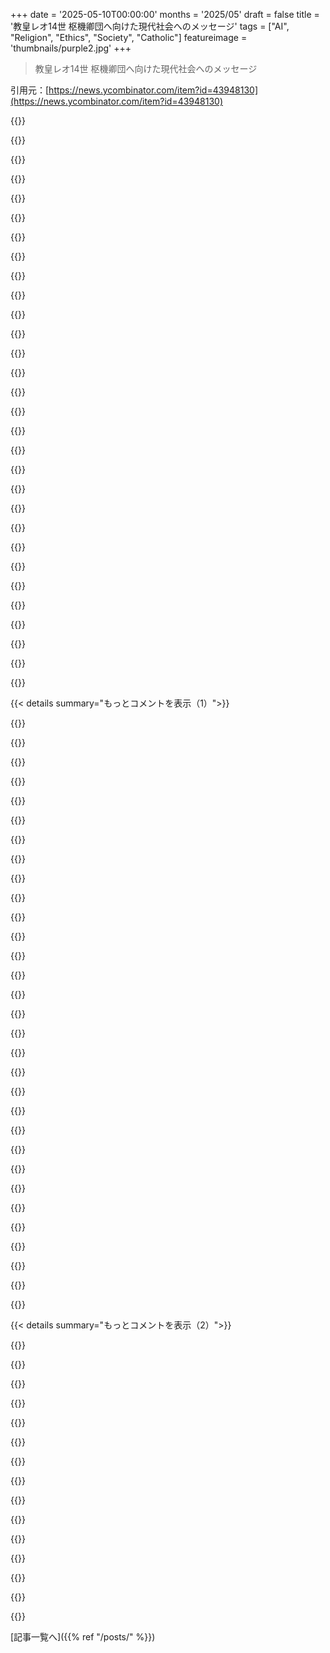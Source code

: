 +++
date = '2025-05-10T00:00:00'
months = '2025/05'
draft = false
title = '教皇レオ14世 枢機卿団へ向けた現代社会へのメッセージ'
tags = ["AI", "Religion", "Ethics", "Society", "Catholic"]
featureimage = 'thumbnails/purple2.jpg'
+++

> 教皇レオ14世 枢機卿団へ向けた現代社会へのメッセージ

引用元：[https://news.ycombinator.com/item?id=43948130](https://news.ycombinator.com/item?id=43948130)




{{<matomeQuote body="関連する引用だよ＞<br>今日、教会は人類の尊厳、正義、労働の擁護に新たな課題を突きつけるもう一つの産業革命と人工知能分野の発展に対応して、社会教説の宝庫を全ての人に提供します。<br>俺は教皇がAIを本質的に悪いものだと言ってるんじゃなくて、富や権力を持つ人々によって人間の尊厳を侵害する形で悪用される可能性がある（どんなツールもそうだけど）って言ってるんだと思うな。<br>実際、前教皇Leo14世がRerum Novarumで警告したのは、技術進歩による意図的な権力乱用だけじゃなくて、産業をそれ自体が良いものとして扱うことによる、人々の利益への奉仕としてではなくて、意図しない悪影響だったんだ。<br>この社会教説が経済システムにどう影響したか興味があるなら、Hilaire BellocとG.K. Chestertonが広めたdistributismって概念を調べてみて。" userName="jawns" createdAt="2025/05/10 22:22:48" color="#45d325">}}




{{<matomeQuote body="教皇の発言にはいくつか微妙な点が詰め込まれてると思うんだ。<br>まず：多くのカトリックの道徳は、人間が神によって特別に「神の似姿」として作られたっていう前提から来てる。これが全創造物の中で人間固有の尊厳を与えてるんだね。だから教会は、人間の「特別さ」を減らすもの全てにすごく敏感なんだ。だってそれが、人々が互いを尊重して扱う理由を損なうと恐れてるから。地動説（人間は宇宙の中心じゃない）や進化論（人間は特別に創造されてない）に最初は反対した理由の一部もこれだよ。圧倒的な証拠が出てきてから受け入れたけどね。教皇はAIがこの「人間の尊厳への挑戦」っていうカテゴリーに入るって心配してる。人間の認知能力がユニークじゃないって感覚を与えるからだ。<br>次に：カトリックの魂に関する神学の多くは、いわゆる「神の隙間」的な推論に動かされてると思う。実際、Thomas Aquinasの魂に関する記述を現代の生物学的理解で見てみると、彼の「魂」の概念が、確固たる物理学や化学なしに代謝を理解しようとした試みだって痛いほどよくわかる。もちろん今日では誰も魂が生物の「運動」を司ってるなんて言わないけど、ごく最近まで、宗教家が魂の存在を正当化できる最後の未説明の行動領域は知性だった。AIは、この最後の砦への直接的な攻撃だよ。なぜなら、魂の「知的」な出力の多くが、少なくとも原理的には自然主義的な説明を持つことができるという具体的な証拠だから。（AI以前にも知性が完全に自然主義的である証拠はたくさんあったけど、「ほら、自然なものがあなたが自然なものにはできないと言ってたことをやってる」っていう否定できない種類の証拠じゃなかった）。" userName="bloaf" createdAt="2025/05/11 00:08:03" color="#ff5733">}}




{{<matomeQuote body="俺は物心ついた頃から無神論者だよ。人間のユニークさとか魂の概念とか信じてない。でも、今のAIを「考えてる」とか「知性がある」とか言う人がいるとイラつくんだ。<br>LLMsは考えてない。単に単語予測の精度に、可哀想な人間の脳が騙されてるだけだ。いつか考えるAIを発明する日は来るかもしれないけど、LLMsはそれじゃない。" userName="nopelynopington" createdAt="2025/05/11 07:11:20" color="">}}




{{<matomeQuote body="＞カトリックの魂に関する神学の多くは、いわゆる「神の隙間」的な推論に動かされてると思う。<br>この結論にどうやってたどり着いたのか、詳しく教えてもらえる？「神の隙間」的な説明を拒否して、科学は我々が知らない領域で神を持ち出す根拠ではなく、神についてもっと学ぶのに役立つという考えを援用した教皇は何人もいるよ。" userName="bumby" createdAt="2025/05/11 01:17:21" color="">}}




{{<matomeQuote body="説明したよ、そのまさに投稿で。<br>Aquinasを読んで、古代の魂の概念全体が古代の活力論の概念と結びついてるって気づいたんだ。活力論の中では、生命物質が非生命物質とどう違うかを説明するために何かが必要で、その何かが魂の存在なんだ！ほら、哲学と神の啓示をいくつか積み重ねれば、キリスト教の不死の魂にたどり着くわけ。<br>この場合、「神の隙間」はカトリックの神様自身を指してるんじゃなくて、具体的に魂の概念を指してるんだよ。" userName="bloaf" createdAt="2025/05/11 01:35:23" color="">}}




{{<matomeQuote body="現代物理学と生物学は、古典的なAristotelian-Thomisticな魂の概念とは実際には矛盾しないよ。体の働きをさらに詳しく説明してるだけだ。<br>知性の非物質性もそこに含まれる。Aquinasなら、普遍的な概念を理解できるのは知性だけで、それはそれ自体非物質だと言うだろうね。これはAIの能力とは質的な、量的な違いじゃないんだ。ここで「うさんくさい」のは、むしろ還元論者の方だよ。" userName="EventH-" createdAt="2025/05/11 00:43:46" color="">}}




{{<matomeQuote body="人間に魂がないっていう考えは恐ろしいな。実質的に、俺たちみんなただのp-zombiesになっちゃう。有機的な機械として完全に機能するけど、真に意識的な経験は全くない、みたいな。" userName="deadbabe" createdAt="2025/05/11 00:15:34" color="">}}




{{<matomeQuote body="産業革命と比較するのはかなり直接的だね。産業革命は最終的に平均的な人間の生活の質を大きく前進させた…最終的にはね。利益が平等に分配されるまでには時間がかかったんだ。最初は、多くの人にとって大きな後退で、苦痛がすごく増えた。技術的進歩が（ほぼ）みんなのために働くようになるには、社会的な進歩が必要だったんだ。<br>AIの進歩も最終的に多くの人の生活の質を改善するかもしれないけど、少数の人が巨額の利益を得る一方で、多くの人が生活の質を低下させる段階を経るかもしれない。社会的な側面から問題に先手を打つことで、短期的な苦痛を減らせる可能性があるね。" userName="beloch" createdAt="2025/05/11 01:51:40" color="#ff5c5c">}}




{{<matomeQuote body="Thomisticな魂の、消化のような物理性や超自然性について不可知論的な、薄められたバージョンがあることは否定しないよ。でもAquinas自身はかなりはっきりさせてる：<br>＞魂の働きの中で最も低いものは、身体的な器官によって、そして身体的な質によって行われるものである。それでもこれは身体的性質の働きを超越している。なぜなら、物体の運動は外部の原理によって引き起こされるのに対し、これらの働きは内部の原理から生じるからである。これは魂の全ての働きに共通することである。なぜなら、全ての生物は何らかの方法で自身を動かすからである。そのようなものが「植物的魂」の働きである。なぜなら、消化とその後のことは、熱の作用によって道具的に引き起こされるからである、と哲学者（De Anima ii, 4）は言っている。<br>つまり：消化みたいなことを「自然に」説明することはできない。なぜなら、生命体には存在しない「外部の原理」が必要になるからだ。代わりに、彼らは「自身を動かす」ために超自然的な説明、つまり魂が必要なんだと。<br>実際、Aquinasは以下のものを可能性のある反論として挙げ、それを反論してる：<br>＞反論1：植物的魂の部分、すなわち栄養摂取、増殖、生殖が適切に記述されていないように思われる—これらは「自然的な力」と呼ばれているからである。しかし、魂の力は自然的な力を超えている。したがって、上記の力を魂の力として分類すべきではない。<br>＞これに対して、哲学者（De Anima ii, 2,4）は、この魂の働きは「生殖、食物の使用」であり（cf. De Anima iii, 9）、「成長」であると言っている。<br>俺の解釈は間違ってないと思うよ。" userName="bloaf" createdAt="2025/05/11 01:04:07" color="#785bff">}}




{{<matomeQuote body="LLMは考えてないよ。言葉には色々な意味があるじゃん。例えばFeetは足だったり長さの単位だったり。LLMは前のシステムより賢くデータを処理してるけどね。”Thinking”って言葉は そのプロセスにとってすっごく便利な言葉だと思うんだ。意識とか知性があるって意味じゃなくてもさ。”Learning”とか”Training”も同じ。別に本当に学んでるわけでも訓練されてるわけでもないけど似たようなプロセスを伝える便利な略語だよ。言葉の定義にこだわる人たちは特定の使い道を禁止するだけじゃなくて便利な代替語を見つけようとするけどここでは見当たらないな。" userName="protocolture" createdAt="2025/05/11 07:58:44" color="">}}




{{<matomeQuote body="＞ 教会は人間の”specialness”が損なわれるのをすごく気にしてるって？違うよ 人間の魂は動物と創造され方が違うから特性も違うって主張してるだけ。地球が丸いって守るのと同じくらい熱心にね<br>＞ お互いを尊重する理由が損なわれるのを恐れてるから？<br>カトリック教会がそんなに同じ考えだとは思わなかったな<br>＞ 反進化論 人間は特別に創造されてない<br>教会がこれを教えてないことくらい知ってるだろ<br>＞ 多くのカトリック神学の魂に関する部分は”god-of-the-gaps”的な推論によって動かされてる<br>Thomas Aquinasは何百人もいる有名なカトリック神学者の一人に過ぎないのに彼だけ取り上げるのはおかしいよ。聖書にAquinasは”infallible”間違えないなんて書いてあるか 変なstrawmanだな" userName="90s_dev" createdAt="2025/05/11 01:38:57" color="#ff5c5c">}}




{{<matomeQuote body="”魂”って言葉はAquinasやAristotleが使ってたのと現代人 Descartes以降 が使ってるのとじゃ全然意味が違うんだよ。これがものすごい混乱の原因になってるんだ。Edward Feserの”Aquinas”って本が理解するための良いスタートになるよ。" userName="geye1234" createdAt="2025/05/11 01:57:53" color="#ff33a1">}}




{{<matomeQuote body="だからあんたがAquinasの推論を否定する理由は 彼がAristotleという異教徒を基礎にしてるからだってわけ？AquinasはAristotleを間違えないなんて言ってないしAristotleをそのままの基礎としてるわけでもない点をなんで言わないんだよ。彼はカトリックを出発点にしててそれは元々哲学的なものじゃない。ただAristotleを使ってそれを説明しようとしただけだろ？" userName="90s_dev" createdAt="2025/05/11 01:43:05" color="">}}




{{<matomeQuote body="＞ Initially it was a big step down<br>これ本当にそうなのかな？農業封建社会って今の私たちが夢見てるような農業のイメージよりずっとずっと酷いよ。今でも工場があるなら農業よりそっちを選ぶ人がほとんどだよ。中国でもアフリカでもどこでもね。暗くて石炭くさい都市が最悪の場所だってイメージがあるけど実際はそれでも他の選択肢よりマシだったんだよ。" userName="zpeti" createdAt="2025/05/11 01:59:17" color="#38d3d3">}}




{{<matomeQuote body="確かにね。でも意識自体は人間だけってわけじゃないみたいだよ。他の哺乳類だって私たちと同じくらい qualia を経験してるように見えるし少なくとも一部の鳥類も意識があるみたいに怪しい行動をするんだ。" userName="amanaplanacanal" createdAt="2025/05/11 10:06:11" color="">}}




{{<matomeQuote body="俺には違いがないように聞こえるな。<br>AquinasはSummaの中で魂について事実の断定をいくつかしてる。特に魂が他の方法では説明できない現象を説明する ”is the principle of” 原理である って主張してるんだ。<br>どうやってそこにたどり着いたかは関係ないよ。ネットで誰かと議論してたのかカトリックをAristotleで説明しようとしてたのかただLLMが羊皮紙にインクをランダムに置いてたのか どうでもいい。<br>要は説明できない現象をたくさん説明する超自然的なものを作り出すって行為はまさに俺が言った”god-of-the-gaps”的な推論そのものなんだ。" userName="bloaf" createdAt="2025/05/11 02:32:06" color="">}}




{{<matomeQuote body="俺はEd Feserについてはかなり詳しいよ。彼の文章はよく読んでる。確かにAquinasは魂を現代の科学者が”dark matter”を使うのと同じように使ってるね。彼の問題は生命論だった。活力論を放棄したなら魂の概念も変わるはずだけど歴史には明確な区切りがないんだ。教会の教えはAquinasの概念を放棄せず主張の場baileyから要塞motteに撤退しただけだよ。公式のカトリックの魂に関する教えのほとんどはAquinasの言葉に満ちてる。それはAquinasの具体的な主張を少し一般化したバージョンなんだ。" userName="bloaf" createdAt="2025/05/11 02:11:45" color="#45d325">}}




{{<matomeQuote body="Chestertonを知らない人のために言うけど彼は君たちがこれまで読むであろう最も洞察力があって最も面白い作家の一人だよ。" userName="turing_complete" createdAt="2025/05/10 23:37:24" color="">}}




{{<matomeQuote body="＞ 「地動説に最初から反対してた」ってのは間違いだよ．教会は最初 heliocentrism 大丈夫だったし，Copernicus も奨励して資金も出してたんだ．Galileo が証明されたって主張して揉めたんだ．人間が宇宙の中心にいないってのは，今の良いイメージと違って，当時は地球の底で悪いことと思われてたんだ．evolution も教会は反対してないよ．cardinal Newman とか歓迎してたし．詳しいことは https://inters.org/Newman-Scarborough-Darwin-Evolution を見てみて．" userName="graemep" createdAt="2025/05/11 09:26:27" color="#ff5733">}}




{{<matomeQuote body="人間が AI を作るって，神が新しい知性を作ろうとするみたいに，人間がほんとに神のイメージに作られた証拠になる，もっとすごいユニークな行動なんじゃない？ 教皇は拡大する不平等とか，AI が労働者の立場を悪くしたり，人がもっと知的になろうとする動機を損ねたりする社会問題を心配してるみたいだね．" userName="thatcat" createdAt="2025/05/11 02:58:34" color="">}}




{{<matomeQuote body="＞ 「超自然的なものを発明したって事実」って話だけど，俺の主張はそこだよ．Aquinas の目的は，Aristotle を出発点として，既存の Catholic theology を説明するだけだったんだ．彼は何も発明してないよ． Catholic Church が何か説明するために soul を発明した，って言うなら，俺はそれを Christianity そのものにまで遡るよ．それで君が納得すれば，最初の議論は終わりだね．" userName="90s_dev" createdAt="2025/05/11 02:34:37" color="">}}




{{<matomeQuote body="＞「Aquinas の言葉が Catholic の魂に関する公式教義に浸透してる」って話<br>あの文書が見つかればいいんだけど，2年くらい前に the Vatican が公式文書を出しててさ， Rome は都合がいいから Thomism とか特定の哲学を長いこと使ってきたけど，公式にしたわけじゃないって説明してたんだ．俺が Thomist の友達に「 Thomism は公式の Catholic doctrine じゃない」って言い続けてたのが証明されて，めっちゃ嬉しかったよ．" userName="90s_dev" createdAt="2025/05/11 02:41:12" color="">}}




{{<matomeQuote body="＞ LLMs は思考しない<br>スレッドでの返信だってわかるけど，元のポイント，人間の尊厳とか正義，労働の話に戻すとね， LLMs は「思考」する必要なんてないんだよ，話の要点は valid になるのにね． Chess engines は思考しないし自分が何してるかもわかってないけど，それでもチェスには毎回勝つじゃん．心配なのは，AI が人間の尊厳を終わらせちゃうことであって，「思考しすぎる」ことじゃないんだよ．" userName="Timwi" createdAt="2025/05/11 10:51:46" color="#ff33a1">}}




{{<matomeQuote body="https://www.thomasaquinas.edu/about/our-patron/popes-st-thom...<br>Metaphysics は神学に掃除機の部品みたいに交換可能なくっつけるものじゃないんだ． metaphysics を変えたら， theology も変わるんだよ． 例えば， Nominalism は直接 Protestantism に繋がったし， Hume と Kant は直接 theological modernism に繋がって（ personalism にも大きく影響した）．他にも色々ね．" userName="geye1234" createdAt="2025/05/11 11:17:44" color="">}}




{{<matomeQuote body="＞「AI が人間の尊厳への挑戦になるのは，人間の認知能力がユニークじゃないと感じさせるからだっていう教皇の懸念」について<br>この懸念も教会や教皇の考えに多少はあるかもだけど，彼が Industrial Revolution や Rerum Novarum に明確に比較して，それが人間の尊厳だけでなく正義と労働への脅威だって言ってることからわかるのは， AI が物質的な虐待の機会になったりそれを引き起こす力になったりすることこそが，間違いなく最大の懸念だってことだよ．" userName="dragonwriter" createdAt="2025/05/11 00:55:00" color="#38d3d3">}}




{{<matomeQuote body="でもさ，そしたら人間は神様として，AI に苦しみっていう概念を注入して，シリコンでできたエデンの園から追放しなきゃいけなくなるんじゃない？" userName="ithkuil" createdAt="2025/05/11 06:29:39" color="">}}




{{<matomeQuote body="この分野の専門家じゃないんだけど， Thomism が Christianity の哲学的基盤だって趣旨の回勅があったと思うんだ．彼の本も以前の回勅で認められてたと思うんだけど，何世紀にもわたって「公式」の回勅に一貫したシステムがあったかは分からないな．" userName="analog31" createdAt="2025/05/11 02:16:27" color="">}}




{{<matomeQuote body="歴史的に見るとさ、ルネサンス時代にさかのぼるけど、信仰とか教会抜きで理性だけで神にたどり着くなんて考え自体が異端だったんだよね。もちろんその後色々変わったけど、既存のカトリック神学から出発するのは重要だったと思うな。" userName="Den_VR" createdAt="2025/05/11 04:50:10" color="">}}




{{<matomeQuote body="提出されたタイトルの元は最後の文の近くにある一文だよ。その段落がこれね。<br>＞ この同じ道を続けるよう召命されたのを感じ、Leo XIV という名前を選んだ。これにはいくつかの理由があるけど、主に教皇 Leo XIII がその歴史的な Encyclical Rerum Novarum で最初の偉大な産業革命の文脈で社会問題に取り組んだからだ。現代において、教会は別の産業革命と人工知能分野の発展が人間の尊厳、正義、労働の擁護に新たな課題をもたらす中、社会教説の宝庫をすべての人々に提供している。<br>彼が参照してる Encyclical、Rerum Novarum はここ [0] にあるよ。あれは単なる一文じゃないから、もっと面白いよ。<br>[0] https://www.vatican.va/content/leo-xiii/en/encyclicals/docum..." userName="Jtsummers" createdAt="2025/05/10 22:22:42" color="#ff5c5c">}}




{{<matomeQuote body="この教皇が似たようなアプローチを取らないといいな。この Encyclical は、産業革命の課題に直面して、社会主義がいかに不自然かという点にほぼ露骨に焦点を当ててる（非キリスト教的とさえ言わないのは注目だね）。論調は、長年働いて小さな土地を得た貧しい父親のイメージに訴える感情論に頼ってるんだ。提案されてる解決策は、金持ちはもっと金持ちにならせて、公平にしてくれって頼むだけ。そこに教会の介入があるんだけど、それは都合の良い自然秩序の孤立した原則を守るためっていう、勝手な決めつけでしかない。" userName="cgio" createdAt="2025/05/10 22:57:49" color="">}}




{{< details summary="もっとコメントを表示（1）">}}

{{<matomeQuote body="＞ この Encyclical は、産業革命の課題に直面して、社会主義がいかに不自然かという点にほぼ露骨に焦点を当ててる<br>いや…そんなことないよ。基本的な構成はこうだ。<br>1. 産業資本主義下の現状に問題がある<br>2. 社会主義は間違った解決策だ。（これには多くの問題があるんだけど、社会主義が生産手段の私的所有、つまり労働者から切り離された非金融的な生産手段の所有に反対してるのを、一般的な個人の財産への反対だと誤解してる、よくある間違いも含まれてる。後者は一部の社会主義の特徴かもしれないけど、社会主義全体の一般的な特徴じゃない。）<br>3. Leo XIII が見たカトリックの解決策を提示する。<br>最初の部分は3段落。(1-3) 第二の部分は17段落。(4-20) 第三の部分は43段落。(21-63)<br>第二部が主な焦点だっていうのは単なる間違いだし、文書の大部分を占める解決策を「金持ちはもっと金持ちにならせて、公平にしてくれって頼むだけ、教会の介入付きで」と描写するのも完全に間違ってるよ。" userName="dragonwriter" createdAt="2025/05/11 01:38:29" color="#38d3d3">}}




{{<matomeQuote body="もっと公平で、見下すのをやめようと思ったんだ。僕の視点では問題のある第二部が主な焦点だけどね。でも第三部にもっと時間をかけたら、余計ひどくなったよ。貧しい人たちがお金を気にすべきでないとか、権利保護（これは以前からの成果）とかの一般論の後、行動への呼びかけ。所有権保護を強く主張し、強欲な時代だからこそ民衆を義務の範囲内に保つべきだって。さらにひどいのは、ストライキに言及してて、労働時間や賃金が原因であることが多いけど、これは公的な是正措置で防ぐべきだって。ストライキは産業や公共の利益に非常に有害で、暴力や無秩序につながるから、法律でトラブルの発生を forestall して prevent し、原因を取り除くべきだって言ってるんだ。つまり、今すぐ工業行動をやめさせて、将来は原因を取り除くようにってこと！<br>さらに読ませてくれてありがとう。急いで固めた意見に more gravitas を与えてくれたけど、意見は変わらなかった。Leo XIII を踏まえて名前を選んだ事実は promising じゃないけど、Leo XIV には新しい課題でこういうのが来ないことを願うよ。実は、Ἀπόδοτε τὰ τοῦ Καίσαρος τῷ Καίσαρι καὶ τὰ τοῦ Θεοῦ τῷ Θεῷ. みたいに正直な方がもっと respect できるね。" userName="cgio" createdAt="2025/05/11 02:29:00" color="#ff5733">}}




{{<matomeQuote body="“Socialism versus the family” [0]<br>[0] http://www.edwardfeser.com/unpublishedpapers/socialismvsthef..." userName="lo_zamoyski" createdAt="2025/05/11 02:49:12" color="">}}




{{<matomeQuote body="これは確かに元の文書に沿ってるし、 equally second class だね。 quantum nuclear family を支持してるみたいだけど、そこでは働く親が毎晩子供にキスしてパンをあげるために存在が収縮するみたいな考えや概念が、ユニバーサルインカムで“怠惰な”親が子供やコミュニティと時間を過ごすことから somehow 危険にさらされる理想ってことらしい。なんか皮肉っぽいね。" userName="cgio" createdAt="2025/05/11 03:09:01" color="">}}




{{<matomeQuote body="＞ 提案されてる解決策は、金持ちはもっと金持ちにならせて、公平にしてくれって頼むだけ...<br>それは正確じゃないよ。Leo XIII は明確に労働者の権利と利益を守るための国家の行動を求めてるんだ。Leo は公権力、つまり国家には「[権利の侵害を]防ぎ、損害を罰する」義務があるって言ってる (Rerum novarum 37)。そして貧しい人々は（金持ちと違い）より高い程度に国家に依存してるから、「政府によって特別に care され、保護されるべきだ」って言ってるんだ。さらに、労働者には「State によって保護されるべき interests」がある、精神的、肉体的な well-being だって言ってる (Rerum novarum 40)。労働者が仕事に応じた適切な休息時間を持つための制限も主張してるよ。<br>言うまでもなく、教皇 Leo XIII は金持ちが単に公平を“just ask”される世界なんて全く envision してない。彼は socializm への反論で適切な政府の行動に制限を設けてるけど、これを労働者の State による保護を全て rejection してると描写するのは完全に間違いだよ。Rerum Novarum を最近再読したけど、君の言うことは encyclical の内容を正確に描写してない reductive なものだよ。君や他の人にも、より full で accurate な understanding を得るために、 encyclical を (re)read することを encourage するよ。" userName="TheFreim" createdAt="2025/05/11 01:15:33" color="#ff5c5c">}}




{{<matomeQuote body="これはせいぜい humanistic な呼びかけを読んでるだけで、 spiritual な内容は全くないね。Nature への言及がなぜ本質的に law of the strongest の論拠になるのに、例えば for homosexuality には機能しないんだろうか不思議だよ。なぜ僕たちが nature より better でなければならないっていう議論が economics の文脈では適用できないんだろうか？ こういうことが立場に depth を与えるんだろうね。僕も彼自身と同じくらい reductionist だよ、彼が「socialists が君たちの houses を取りに来る」っていう straw man で論じる時ね。結局、誰が僕たちの houses に来たかは西側世界では皆が見てることだよ。agreeable じゃなくても substantial な立場にはもっと時間を割くね。 full disclosure だけど、僕は believer だよ。でも monasteries で socialist economic structures が実際に適用されたのを見た believer だ。これは僕が読んでる spiritual な立場じゃない、 Latin dressage で印象を与えるための second class な political manifesto だね。" userName="cgio" createdAt="2025/05/11 01:34:25" color="">}}




{{<matomeQuote body="＞ なぜ僕たちが nature より better でなければならないっていう議論が economics の文脈では適用できないんだろうか？<br>これはカトリック教会全体で extremely common なテーマなんだけど？？ 人々を経済的な地位に還元して、その過程で彼らの inherent human dignity を奪うから、教会が Socialism に反対する primary reasons の一つだよ。agree with it or not、教会が moral teachings を economic scenarios に適用しないと imply するのは absolutely ignorant だと思うね。" userName="kulahan" createdAt="2025/05/11 03:55:22" color="">}}




{{<matomeQuote body="これってさ、尊厳がなんか自然と財産、間接的には権力と結びついてるからなのかな？ 俺自身、道徳的な教えを経済的な場面に応用してる例を挙げるよ、例えば修道院の生活とか。もし自然な財産論が道徳的な教えだって言いたいなら、このモデルに単なる権力力学じゃなくて道徳が必要な理由が分からないな。他に例を挙げてくれない？そうすれば俺の無知が他のシナリオにも当てはまるか判断できるから。どんな経済システムだって、capitalismもsocialismも、人間を経済主体として扱ってると思うんだ。教会はcapitalismにも反対なの？もしそうなら、この回勅はそうは読めないんだけど。" userName="cgio" createdAt="2025/05/11 04:24:18" color="">}}




{{<matomeQuote body="教会自体が何兆ドルもの財産を持ってるから、力ずくで剥奪されるのを望まないってことだよ。" userName="arrosenberg" createdAt="2025/05/11 04:42:18" color="">}}




{{<matomeQuote body="教会がばらばらの銀行口座の集まりじゃなくて、”””何兆ドル”””も持ってると示すソース何かある？" userName="kulahan" createdAt="2025/05/11 07:46:48" color="">}}




{{<matomeQuote body="教会が価値のある多くの財産を持ってるって主張だろ、それは本当だよ。ただVaticanにいくらの値段をつけるかだけど。オーストラリアのCatholic Chuchの財産保有はだいたい300億ドル（AU）になるし、賃貸物件も含まれてる。世界的には、少なくとも5,000件の物件が最近の部分的なAdministration of the Patrimony of the Holy Seeの不動産保有レポートにリストアップされてる（Reutersとかの報道見て）。元コメントの”Trillions”は何兆ドルもの仮説的な価値だよ。。繰り返しになるけど、たくさんのcathedralsにどうやって現実的な価値をつけられるんだ。。それらは多かれ少なかれ文化遺産の”priceless”な遺物だよ。。まあNotre Dameの火災は、改修にどれくらい費用がかかるか、その作業のために寄付がどれくらい集まるかの目安にはなったけどね。" userName="defrost" createdAt="2025/05/11 08:00:43" color="#ff5733">}}




{{<matomeQuote body="俺が彼のコメントを誤解してたのは全くその通りだよ、ありがとう。<br>それでも、俺のより大きな点は、彼らが皆教皇に従ってるとしても、皆それぞれ独自の財政、問題、目標を持つ個別の集まりだってこと。例えば、教皇がある教会を売って別の教会を支援するなんて考えは、現実にはありえないんだ。" userName="kulahan" createdAt="2025/05/12 02:20:35" color="">}}




{{<matomeQuote body="少なくとも最近までは、様々な国の支部や中央組織のタコ足のような触手に対して、ほとんど実際の監視がないまま不透明に進められてきたんだよ。<br>Catholic Churchの財務透明性に対する本当の取り組みが始まってまだ十年くらいしか経ってないんだから。<br>Financial reform shows crafty political side of pope (2014) - https://www.bostonglobe.com/news/world/2014/02/25/financial-...<br>それが何だったか、あるいは新しいPopeのもとでまだ何であるかは、Cardinal George Pellの法廷での冒険で中断された可能性が高いね。<br>＞ The idea that the pope might sell one church to support another<br>俺が何年か前にCatholic Churchの不動産レポートを読んだ（ざっとだけど）感じだと、教会の不動産所有は、mueseums、schools、apratment complexes、Sydneyの素晴らしい眺めの数百万ドルの大きな歴史的住宅、商業用オフィスビルなどの、より大きな、はるかに大きな不動産ポートフォリオのほんの一部だよ。" userName="defrost" createdAt="2025/05/12 05:41:11" color="#38d3d3">}}




{{<matomeQuote body="俺は君が彼らのsocialism評価に同意するかどうか議論しに来たわけじゃないよ。俺が指摘してるのは、経済にあなたのより良い性質を適用しなければならないっていう考えに教会が重きを置いてない、と言うのが無知で間違ってるってこと。これを信じる理由は全くないよ。それは、あまりにも明らかに間違ってるから、変な嘘みたいに聞こえるんだ。<br>君にはこの考えの根拠があるの？それはあまりにも突飛だし、俺がChurchで今まで見てきた全てに反してるから、それがどこから来たのか分からないな。まるでChurchがabortionを支持してるって言うのと同じくらいだよ。" userName="kulahan" createdAt="2025/05/11 07:50:16" color="">}}




{{<matomeQuote body="どこが突飛なのか俺にはさっぱり分からないね。俺たちが議論してるこの文書の文脈では、それはまさにそうだよ。例えば、俺はparagraph 5を読んだけど、これがPopeによって書かれたのか、安っぽいAdam Smithの模倣者によって書かれたのか見分けるのに苦労するね。Adam Smithの方がこれより道徳的な感受性があったよ。<br>“5. It is surely undeniable that, when a man engages in remunerative labor, the impelling reason and motive of his work is to obtain property, and thereafter to hold it as his very own. If one man hires out to another his strength or skill, he does so for the purpose of receiving in return what is necessary for the satisfaction of his needs; he therefore expressly intends to acquire a right full and real, not only to the remuneration, but also to the disposal of such remuneration, just as he pleases. Thus, if he lives sparingly, saves money, and, for greater security, invests his savings in land, the land, in such case, is only his wages under another form; and, consequently, a working man’s little estate thus purchased should be as completely at his full disposal as are the wages he receives for his labor. But it is precisely in such power of disposal that ownership obtains, whether the property consist of land or chattels.8. The fact that God has given the earth for the use and enjoyment of the whole human race can in no way be a bar to the owning of private property. For God has granted the earth to mankind in general, not in the sense that all without distinction can deal with it as they like, but rather that no part of it was assigned to any one in particular, and that the limits of private possession have been left to be fixed by man’s own industry, and by the laws of individual races. Moreover, the earth, even though apportioned among private owners, ceases not thereby to minister to the needs of all, inasmuch as there is not one who does not sustain life from what the land produces. Those who do not possess the soil contribute their labor; hence, it may truly be said that all human subsistence is derived either from labor on one’s own land, or from some toil, some calling, which is paid for either in the produce of the land itself, or in that which is exchanged for what the land brings forth.”<br>俺は、君がこの文書に対する俺の批判を、教皇の一意見以上のものとして表現されているChurchの全体に対する批判だと混同してるんだと思うよ。" userName="cgio" createdAt="2025/05/11 08:12:31" color="#ff5c5c">}}




{{<matomeQuote body="この文章に出てくるword socialistは、君が思ってる意味とは違う可能性が高いってこと、覚えておいてね。古い文書だから、意味合いとしてはこっちの[1]の定義の方が近い可能性が非常に高いんだ。つまり、生産手段の全てが国家の手にある経済形態としてのsocialismであって、今のAmericanが使ってる、極端なcapitalismじゃないものは何でもかんでも指すような意味じゃないってこと。<br>1: https://archive.org/details/websters_202301/page/1094/mode/2..." userName="AnonymousPlanet" createdAt="2025/05/12 07:22:50" color="#ff33a1">}}




{{<matomeQuote body="いやいや、Rerum Novarumが書かれた頃の”socialism”は、”Sovietsがやったこと”みたいに狭く理解されてなかったよ。特に色々な種類のあるanarchist socialistsは、 adherentsの数でも公共の知名度でもMarxismとまだ競合する、すごく活発なムーブメントだったんだから。" userName="int_19h" createdAt="2025/05/13 08:28:15" color="">}}




{{<matomeQuote body="回勅が批判してる社会主義って、私有財産なくして国とかで管理する奴のことだよな。＞引用部分見ろよ、俺の知ってる定義通りじゃん。俺が前にレスした奴は、多分この意味を誤解してると思ったんだ。最近特にアメリカ人が、福祉とか労働者の権利とか、なんでもかんでも”社会主義”って呼んでるの、ウンザリなんだよ。スウェーデンとかバリバリ資本主義なのに”社会主義”って言ったり。本当の社会主義を経験した身としては、そういう言葉の誤用がマジでイラつくんだ。" userName="AnonymousPlanet" createdAt="2025/05/13 21:54:13" color="#38d3d3">}}




{{<matomeQuote body="あんた”社会主義＝生産手段が国の手”って書いたけど、回勅の引用見ろよ、”国家や自治体が管理”って書いてあるぜ。違うんだよ。これは単なるレッテル貼りの可能性もある。俺、USSR生まれだからあの社会主義は知ってるけど、あれが全部じゃないんだ。他にいろんな社会主義がある。例えば労働者協同組合とか。スウェーデンは絶対社会主義じゃないし。正確な定義は”大規模な生産手段の私有がないこと”なんだ。" userName="int_19h" createdAt="2025/05/14 11:35:01" color="#ff5c5c">}}




{{<matomeQuote body="他の関連文書はこれな。<br>https://www.vatican.va/roman_curia/congregations/cfaith/docu...<br>ここでも議論されてたぜ。<br>https://news.ycombinator.com/item?id=42877709" userName="WillAdams" createdAt="2025/05/10 22:39:07" color="">}}




{{<matomeQuote body="今年の初め頃にバチカンがAIについてもっと長い文書出したこと、触れとく価値あるな。めっちゃ長いけど、実はめちゃ面白くて読む価値あるぜ。<br>文書名：Antiqua et Nova. Note on the Relationship Between Artificial Intelligence and Human Intelligence<br>https://www.vatican.va/roman_curia/congregations/cfaith/docu...<br>HNでの議論：<br>https://news.ycombinator.com/item?id=42877709" userName="marc_abonce" createdAt="2025/05/11 00:04:37" color="">}}




{{<matomeQuote body="教会は人間を一番大事にしてて、技術はその道具じゃなくて、人間とか社会そのものを形作るって見てるんだ。友達との送迎の例みたいに、技術で人の繋がりが変わることもあるんだよ。教会は技術にはモラル的な側面があるって考えてる。道具はただの道具ってわけじゃない。そして、何に時間や注意を使うかが、自分たちを形作るって言ってる。これは技術に反対してるんじゃなくて、人間中心な考え方なんだ。" userName="thinkingemote" createdAt="2025/05/11 12:31:20" color="#ff33a1">}}




{{<matomeQuote body="”in the enormous fortunes of some few individuals, and the utter poverty of the masses”. Pope Leo XIII Rerum Novarumの知恵は、1891年当時と同じくらい今日でも通用するみたいだね。詳しいのはここ→https://en.wikipedia.org/wiki/Rerum_novarum" userName="FilosofumRex" createdAt="2025/05/11 06:16:13" color="#ff33a1">}}




{{<matomeQuote body="HNの議論は”AI”に偏りすぎじゃないか？もっと他の技術変化や経済変化も考慮すべきだね。記事のLeoっていう名前がRerum Novarumから来てるのが面白い。Rerum Novarumは1891年の教皇レオ13世の回勅だけど、労働者の貧困や搾取、富の集中、雇用主の冷酷さ、金貸しの強欲さ、少数の金持ちによる多数の貧困層への抑圧、人間を道具扱いすることへの警告、労働者がまともに暮らせる賃金の必要性とか、今の社会問題にもすごく当てはまることが書かれてるんだ。現代社会へのメッセージとしても、この古い回勅の内容は学ぶことが多いね。" userName="graemep" createdAt="2025/05/11 10:01:33" color="#ff5733">}}




{{<matomeQuote body="なんかTLDsってそれ単独で使われることあるの？<br>ってのも、.vaってVatican用だとして、”vatican.va”ってちょっと冗長だよね。”va”だけでよくない？（ブラウザで使うには”http://”とか完全に指定する必要があるかもだけど、それがダメな理由かもしれないけどさ、でもさ！）" userName="OJFord" createdAt="2025/05/10 23:11:30" color="">}}




{{<matomeQuote body="”I ask because .va is presumably for Vatican”って件だけど、<br>.vaはState of Vatican CityのccTLDだよ（たとえばUnited Kingdomの.ukみたいなもん）。<br>vatican.vaはHoly Seeが使ってるドメインね。Holy SeeとState of Vatican Cityの関係を考えると、これはroyal.uk（”The Vatican”はHoly Seeの代名詞みたいに使われる）にゆるく似てるかな。<br>vaticanstate.vaはState of Vatican Cityが使ってるドメイン（これはgov.ukみたいなもん）。<br>Holy SeeとかState of Vatican Cityの下部組織も、.va ccTLDの下にそれぞれのセカンドレベルドメインを持ってるよ。" userName="dragonwriter" createdAt="2025/05/11 01:14:30" color="">}}




{{<matomeQuote body="いくつかあるよ。https://lab.avl.la/dotless/にいくつかリストがある。gTLDsでは許可されてないけど、ccTLDsは対応する国に属してるから、誰もそれらを禁止する権限はないんだ。" userName="josephcsible" createdAt="2025/05/11 00:32:46" color="">}}




{{<matomeQuote body="これ見たら深掘りしちゃったよ。ICANNには名前衝突を報告するフォームがあって、それが人命に危害を及ぼす場合、DNSのエントリを削除するために対応するらしい。これって実際に使われたことあるのかな、もしあるならその話聞いてみたいね。<br>”ICANN will initiate an emergency response for name collision reports only where there is a reasonable belief that the name collision presents a clear and present danger to human life.”" userName="LadyCailin" createdAt="2025/05/11 01:38:32" color="">}}




{{<matomeQuote body="ドメイン命名規則の冗長さについて話したいなら、これ以上ない例があるよ。Falkland Islandsは政府ウェブサイトにFIG.GOV.FKを使ってた。”FIG.GOV.FK/CUSTOMS”って形は「Falkland Islands Government (FIG)の税関サービス (CUSTOMS)、Falkland Islands (FK)の政府 (GOV)の」って意味。今でもFALKLANDS.GOV.FKって使ってて、これもまた冗長なんだよね…" userName="pelagicAustral" createdAt="2025/05/11 00:32:04" color="">}}




{{<matomeQuote body="ノルウェーでは、Norwegian Digitalisation Agencyが開発したウェブサイトがあるんだけど、ドメインがhttps://www.norge.no/なんだ（Norgeはノルウェー語でNorwayのこと）。<br>でもうちの場合はカナダのとはちょっと違うんだよね。<br>Norge.noはノルウェーのデジタル公共サービスへのガイドなんだ。このポータルは国や地方の政府機関のサービスを紹介してる。<br>だから、政府サービスを探す時に、どこに行けばいいか分からない時に行く場所なんだよ。それで、探してるものの実際のウェブサイトに連れて行かれるんだけど、それはnorge.noじゃなくて別のドメインの下にあるんだ。<br>個人的にはNorge.noは使わないかな、だいたい興味のある政府サービスのウェブサイトに直接行くか、Googleで見つけるね。" userName="codetrotter" createdAt="2025/05/11 14:44:37" color="">}}

{{</details>}}




{{< details summary="もっとコメントを表示（2）">}}

{{<matomeQuote body="残念だよねー，だってgov.ca（カナダ）とca.gov（カリフォルニア，アメリカ）みたいで面白そうだもん．" userName="OJFord" createdAt="2025/05/12 17:43:26" color="">}}




{{<matomeQuote body="少なくともしばらくの間，デンマークの国家レジストリであるdk-hostmasterは，ドメインの一つとしてhttp://dkを使ってたんだって．今は「punktum dk」（文字通り「ドットdk」）って呼ばれてて，TLDのリダイレクトはやめたらしいよ．今はだいたいICANNから嫌がられてると思うな．" userName="delusional" createdAt="2025/05/10 23:13:22" color="">}}




{{<matomeQuote body="実際，ICANNに禁止されてるんだ．だから数えきれないほどのバニティTLDはできないの．ccTLDは，流れに逆らいたかったらできなくもないけど，今でもやってるところがあるかは知らないな．" userName="tux3" createdAt="2025/05/11 00:18:49" color="">}}




{{<matomeQuote body=".uz（ウズベキスタン）は単独で解決するけど，それが指してるサーバーは無効な証明書だから，見るにはエラーをポチッとスキップしなきゃいけないんだ．でも，技術的には動いてるネイキッドTLDだよ．https://uz./" userName="jsheard" createdAt="2025/05/11 00:27:16" color="">}}




{{<matomeQuote body="www.vaに行ってみたら，”おっと！ Azure Front Door Serviceの設定が見つかりませんでした．最近作成した新しい設定の場合，まだ準備ができていない可能性があります．数分後にもう一度確認してください．問題が続く場合は，Azureサポートにお問い合わせください．”って言われたよ．" userName="saaaaaam" createdAt="2025/05/11 09:17:27" color="">}}




{{<matomeQuote body="こちらも見てね：ANTIQUA ET NOVA：Note on the Relationship Between Artificial Intelligence and Human Intelligence，https://www.vatican.va/roman_curia/congregations/cfaith/docu..." userName="cratermoon" createdAt="2025/05/11 03:15:48" color="">}}




{{<matomeQuote body="大学で近代ヨーロッパ史の論文を書いたんだけど，一番学んだのは，カトリック教会って社会の sphere で変わるものすべてに最初は反対するってことだったよ．でも数年以内には，いつもそれを権力構造に取り込んで，生活は続いていくんだよね．" userName="pharos92" createdAt="2025/05/11 02:24:23" color="">}}




{{<matomeQuote body="失業して希望を失った人が多いってことは、フォロワーがいっぱい増えるってことだね。これは興味深い、長い悪との戦いになりそうだよ。" userName="lofaszvanitt" createdAt="2025/05/11 02:32:32" color="">}}




{{<matomeQuote body="悲しいことに、HNのトップがハッカー向けより一般ニュースばっかりになってきてるの、悲しいね。記事の背景テーマを支持する人が多いから、主流ニュースに”いいね”つけちゃうのかも。一般ニュースの代替がないか、良いアグリゲーターがなくなった影響かな。AIで”餌付け”するGoogle newsがつまらなくなってるせいかもね。" userName="greatgib" createdAt="2025/05/11 09:34:11" color="">}}




{{<matomeQuote body="見たくないならフラグをつけられるし、俺も多くの一般ニュース記事にはそうしてるよ。個人的には、この記事はテクノロジーとAIに関係してるから気にしないな。" userName="thinkingemote" createdAt="2025/05/11 12:28:53" color="">}}




{{<matomeQuote body="問題は、昔のフォーラムみたいだけど”オフ・トピック”セクションがないことかな。同じ考えの人たちとの”オフ・トピック”は楽しかったけど、今の設定がベストかも。純粋なHacker Newsの”オフ・トピック”は、ただの場違いな議論になっちゃうだろうしね。" userName="xrhobo" createdAt="2025/05/11 10:50:47" color="">}}




{{<matomeQuote body="今、すごく不確かで変化の多い時代に入ってるよね。だから、ここでそれを議論したいと思うのは自然なことだと俺は思うな。" userName="bendigedig" createdAt="2025/05/11 12:14:58" color="">}}




{{<matomeQuote body="”教会はもっと”関連性”を持とうとしてる””神”にとって、ってこと？””いや、”社会学的”にね”。YPMは宝の山だね。" userName="markus_zhang" createdAt="2025/05/11 01:41:30" color="">}}




{{<matomeQuote body="AIが何をしても、人間はみんなの利益のために自然に対応できる能力と回復力があるのは明らかだよ。人間ってそういうもんだからね。AIに仕事を奪われても、何か別のことを見つけて経済の新しい穴を埋めるんだ。Moore’s lawは人間の生産性にも当てはまるんだよ。" userName="vFunct" createdAt="2025/05/10 22:18:31" color="">}}

{{</details>}}



[記事一覧へ]({{% ref "/posts/" %}})
